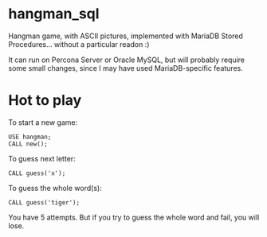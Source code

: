 hangman_sql
===========

Hangman game, with ASCII pictures, implemented with MariaDB Stored Procedures... without a particular readon :) 

It can run on Percona Server or Oracle MySQL, but will probably require some small changes, since I may have used MariaDB-specific features.

Hot to play
===========

To start a new game:

```
USE hangman;
CALL new();
```

To guess next letter:

```
CALL guess('x');
```

To guess the whole word(s):

```
CALL guess('tiger');
```

You have 5 attempts. But if you try to guess the whole word and fail, you will lose.


